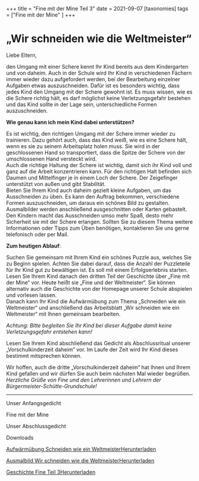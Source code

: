 +++
title = "Fine mit der Mine Teil 3"
date = 2021-09-07
[taxonomies]
tags = ["Fine mit der Mine" ]
+++

# **„Wir schneiden wie die Weltmeister“[](http://www.volksschule-partenkirchen.de/downloads/Vorschulprojekt_Videos/Elterninformation%204%20Vorschulkinderzeit%20daheim.pdf)**

Liebe Eltern,

den Umgang mit einer Schere kennt Ihr Kind bereits aus dem Kindergarten und von daheim. Auch in der Schule wird Ihr Kind in verschiedenen Fächern immer wieder dazu aufgefordert werden, bei der Bearbeitung einzelner Aufgaben etwas auszuschneiden. Dafür ist es besonders wichtig, dass jedes Kind den Umgang mit der Schere gewohnt ist. Es muss wissen, wie es die Schere richtig hält, es darf möglichst keine Verletzungsgefahr bestehen und das Kind sollte in der Lage sein, unterschiedliche Formen auszuschneiden. 

**Wie genau kann ich mein Kind dabei unterstützen?**

Es ist wichtig, den richtigen Umgang mit der Schere immer wieder zu trainieren. Dazu gehört auch, dass das Kind weiß, wie es eine Schere hält, wenn es sie zu seinem Arbeitsplatz holen muss. Sie wird in der geschlossenen Hand so transportiert, dass die Spitze der Schere von der umschlossenen Hand versteckt wird.  
Auch die richtige Haltung der Schere ist wichtig, damit sich ihr Kind voll und ganz auf die Arbeit konzentrieren kann. Für den richtigen Halt befinden sich Daumen und Mittelfinger je in einem Loch der Schere. Der Zeigefinger unterstützt von außen und gibt Stabilität.  
Bieten Sie Ihrem Kind auch daheim gezielt kleine Aufgaben, um das Ausschneiden zu üben. Es kann den Auftrag bekommen, verschiedene Formen auszuschneiden, um daraus ein schönes Bild zu gestalten. Ausmalbilder werden anschließend ausgeschnitten oder Karten gebastelt. Den Kindern macht das Ausschneiden umso mehr Spaß, desto mehr Sicherheit sie mit der Schere erlangen. Sollten Sie zu diesem Thema weitere Informationen oder Tipps zum Üben benötigen, kontaktieren Sie uns gerne telefonisch oder per Mail.

**Zum heutigen Ablauf**:

Suchen Sie gemeinsam mit Ihrem Kind ein schönes Puzzle aus, welches Sie zu Beginn spielen. Achten Sie dabei darauf, dass die Anzahl der Puzzleteile für Ihr Kind gut zu bewältigen ist. Es soll mit einem Erfolgserlebnis starten.  
Lesen Sie Ihrem Kind danach den dritten Teil der Geschichte über „Fine mit der Mine“ vor. Heute heißt sie „Fine und der Weltmeister“. Sie können alternativ auch die Geschichte von der Homepage unserer Schule abspielen und vorlesen lassen.  
Danach kann Ihr Kind die Aufwärmübung zum Thema „Schneiden wie ein Weltmeister“ und anschließend das Arbeitsblatt „Wir schneiden wie ein Weltmeister“ mit Ihnen gemeinsam bearbeiten. 

_Achtung: Bitte begleiten Sie Ihr Kind bei dieser Aufgabe damit keine Verletzungsgefahr entstehen kann!_

Lesen Sie Ihrem Kind abschließend das Gedicht als Abschlussritual unserer  
„Vorschulkinderzeit daheim“ vor. Im Laufe der Zeit wird Ihr Kind dieses bestimmt mitsprechen können.  

Wir hoffen, auch die dritte „Vorschulkinderzeit daheim“ hat Ihnen und Ihrem Kind gefallen und wir dürfen Sie auch beim nächsten Mal wieder begrüßen.  
_Herzliche Grüße von Fine und den Lehrerinnen und Lehrern der Bürgermeister-Schütte-Grundschule!_

* * *

Unser Anfangsgedicht

Fine mit der Mine

Unser Abschlussgedicht

Downloads

[Aufwärmübung Schneiden wie ein Weltmeister](https://volksschule-partenkirchen.de/wp-content/uploads/Aufwärmübung-Schneiden-wie-ein-Weltmeister.pdf)[Herunterladen](https://volksschule-partenkirchen.de/wp-content/uploads/Aufwärmübung-Schneiden-wie-ein-Weltmeister.pdf)

[Ausmalbild Wir schneiden wie die Weltmeister](https://volksschule-partenkirchen.de/wp-content/uploads/Ausmalbild-Wir-schneiden-wie-die-Weltmeister.pdf)[Herunterladen](https://volksschule-partenkirchen.de/wp-content/uploads/Ausmalbild-Wir-schneiden-wie-die-Weltmeister.pdf)

[Geschichte Fine Teil 3](https://volksschule-partenkirchen.de/wp-content/uploads/Geschichte-Fine-Teil-3.pdf)[Herunterladen](https://volksschule-partenkirchen.de/wp-content/uploads/Geschichte-Fine-Teil-3.pdf)
